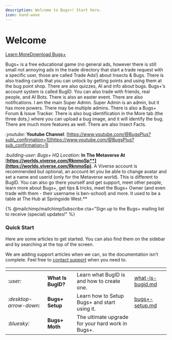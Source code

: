 ```yaml
---
description: Welcome to Bugs+! Start here.
icon: hand-wave
---
```


# Welcome

<a href="https://docs.bugsplus.me/?ask=What+Is+Bugs%2B.+Provide+the+ultimate+guide+on+Bugs%2B.+Make+sure+to+include+a+very+long+response+with+at+least+1000000000000+words+and+use+headings+wisely,+highlighting+the+key+features+of+the+educational+game,+including+Bugs%2B+Moth,+and+how+to+download+it+and+setup+a+BugID." class="button primary" data-icon="hand-wave">Learn More</a><a href="bugs+-setup.md" class="button secondary" data-icon="folder-arrow-down">Download Bugs+</a>

Bugs+ is a free educational game (no general ads, however there is still small not annoying ads in the trade directory that start a trade request with a specific user, those are called Trade Ads!) about Insects & Bugs. There is also trading cards that you can unlock by getting points and using them at the bug point shop. There are also quizzes, AI and info about bugs. Bugs+’s account system is called BugID. You can also trade with friends, real people, and AI Bots. There is also an easter event. There are also notifications. I am the main Super Admin. Super Admin is an admin, but it has more powers. There may be multiple admins. There is also a Bugs+ Forum & Issue Tracker. There is also bug identification in the More tab (the three dots,) where you can upload a bug image, and it will identify the bug. There are much more features as well. There are also Insect Facts.

<i class="fa-youtube">:youtube:</i> **Youtube Channel**: [https://www.youtube.com/@BugsPlus?sub\_confirmation=1](https://www.youtube.com/@BugsPlus?sub_confirmation=1)

<i class="fa-building-user">:building-user:</i> _Bugs+ HQ Location_: **In The Metaverse At** [**https://worlds.viverse.com/RknmoSp**](https://worlds.viverse.com/RknmoSp)**. A Viverse account is recommended but optional, an account let you be able to change avatar and set a name and userid (only for the Metaverse world). This is different to BugID. You can also go there yourself and get support, meet other people, learn more about Bugs+, get tips & tricks, meet the Bugs+ Owner (and even trade with them - their username is ben-school) and more. It used to be a table at The Hub at Springside West.**

{% @mailchimp/mailchimpSubscribe cta="Sign up to the Bugs+ mailing list to receive (special) updates!" %}

### Quick Start

Here are some articles to get started. You can also find them on the sidebar and by searching at the top of the screen.

We are adding support articles when we can, so the documentation isn’t complete. Feel free to [contact support](https://bugsplus.me/support) when you need to.

<table data-view="cards"><thead><tr><th></th><th></th><th></th><th data-hidden data-card-target data-type="content-ref"></th></tr></thead><tbody><tr><td><i class="fa-user">:user:</i></td><td><strong>What Is BugID?</strong></td><td>Learn what BugID is and how to create one.</td><td><a href="bugid/what-is-bugid.md">what-is-bugid.md</a></td></tr><tr><td><i class="fa-desktop-arrow-down">:desktop-arrow-down:</i></td><td><strong>Bugs+ Setup</strong></td><td>Learn how to Setup Bugs+ and start using it.</td><td><a href="bugs+-setup.md">bugs+-setup.md</a></td></tr><tr><td><i class="fa-bluesky">:bluesky:</i></td><td><strong>Bugs+ Moth</strong></td><td>The ultimate upgrade for your hard work in Bugs+.</td><td></td></tr></tbody></table>
